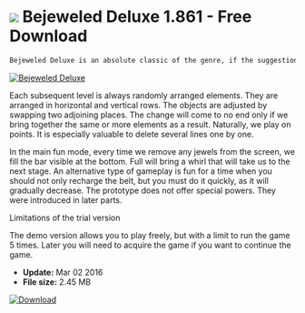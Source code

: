 # ![](https://cdn.softexe.net/static/icon/win.gif) Bejeweled Deluxe 1.861 - Free Download

```sh
Bejeweled Deluxe is an absolute classic of the genre, if the suggestions for people playing on the computer only from time to time go. He introduced this title to salons and spread the idea of ​​matching at least three identical elements to remove all of the screen. The game is very casual, although the simple idea underlying the production can draw people of all ages.
```
[![Bejeweled Deluxe](https://gallery.dpcdn.pl/imgc/Tools/66100/g_-_420x350_1.5_-_x20160302140404_1.jpg)](https://softexe.net/win/games-entertainment/arcade-action/bejeweled-deluxe:ppgRg.html)

Each subsequent level is always randomly arranged elements. They are arranged in horizontal and vertical rows. The objects are adjusted by swapping two adjoining places. The change will come to no end only if we bring together the same or more elements as a result. Naturally, we play on points. It is especially valuable to delete several lines one by one.
 
 
 In the main fun mode, every time we remove any jewels from the screen, we fill the bar visible at the bottom. Full will bring a whirl that will take us to the next stage. An alternative type of gameplay is fun for a time when you should not only recharge the belt, but you must do it quickly, as it will gradually decrease. The prototype does not offer special powers. They were introduced in later parts.
 
 Limitations of the trial version
 
 The demo version allows you to play freely, but with a limit to run the game 5 times. Later you will need to acquire the game if you want to continue the game.


- **Update:** Mar 02 2016
- **File size:** 2.45 MB

[![Download](https://cdn.softexe.net/static/img/download.png)](https://softexe.net/win/games-entertainment/arcade-action/bejeweled-deluxe:ppgRg.html)

